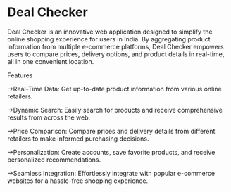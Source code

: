 # Deal Checker
Deal Checker is an innovative web application designed to simplify the online shopping experience for users in India. By aggregating product information from multiple e-commerce platforms, Deal Checker empowers users to compare prices, delivery options, and product details in real-time, all in one convenient location.

Features

->Real-Time Data: Get up-to-date product information from various online retailers.

->Dynamic Search: Easily search for products and receive comprehensive results from across the web.

->Price Comparison: Compare prices and delivery details from different retailers to make informed purchasing decisions.

->Personalization: Create accounts, save favorite products, and receive personalized recommendations.

->Seamless Integration: Effortlessly integrate with popular e-commerce websites for a hassle-free shopping experience.
